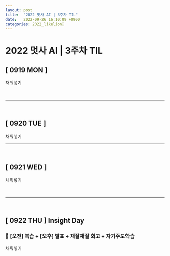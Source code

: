 ```yaml
---
layout: post
title:  "2022 멋사 AI | 3주차 TIL"
date:   2022-09-26 16:10:09 +0900
categories: 2022_likelion🦁
---
```

# 2022 멋사 AI | 3주차 TIL

## **[ 0919 MON ]**

채워넣기

<br/>

***
<br/>

## **[ 0920 TUE ]**

채워넣기

***
<br/>

##  **[ 0921 WED ]**

채워넣기

<br/>

***
<br/>

##  **[ 0922 THU ] Insight Day**
### 🤹 [오전] 복습 + [오후] 발표 + 재잘재잘 회고 + 자기주도학습
채워넣기

<br/>